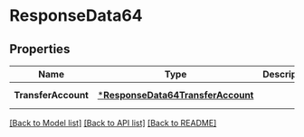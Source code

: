 # ResponseData64

## Properties
Name | Type | Description | Notes
------------ | ------------- | ------------- | -------------
**TransferAccount** | [***ResponseData64TransferAccount**](ResponseData64_transfer_account.md) |  | [default to null]

[[Back to Model list]](../README.md#documentation-for-models) [[Back to API list]](../README.md#documentation-for-api-endpoints) [[Back to README]](../README.md)

